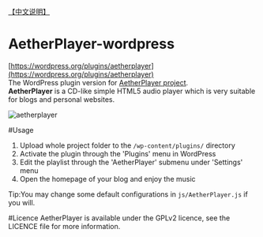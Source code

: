 [【中文说明】](https://github.com/peinhu/AetherPlayer-wordpress/wiki)
# AetherPlayer-wordpress
[https://wordpress.org/plugins/aetherplayer](https://wordpress.org/plugins/aetherplayer)  
The WordPress plugin version for [AetherPlayer project](https://github.com/peinhu/AetherPlayer).  
**AetherPlayer** is a CD-like simple HTML5 audio player which is very suitable for blogs and personal websites.  
  
![aetherplayer](http://2ndrenais.com/aetherplayer.png)   

#Usage
1. Upload whole project folder to the `/wp-content/plugins/` directory
2. Activate the plugin through the 'Plugins' menu in WordPress
3. Edit the playlist through the 'AetherPlayer' submenu under 'Settings' menu
4. Open the homepage of your blog and enjoy the music  

Tip:You may change some default configurations in `js/AetherPlayer.js` if you will.

#Licence
AetherPlayer is available under the GPLv2 licence, see the LICENCE file for more information.

